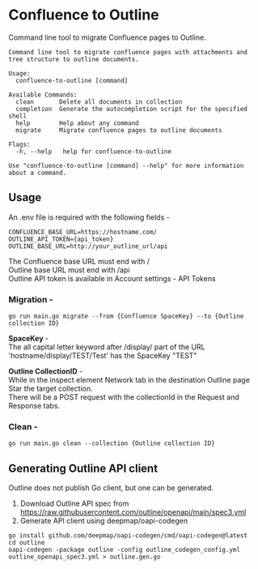 # Confluence to Outline

Command line tool to migrate Confluence pages to Outline.


```
Command line tool to migrate confluence pages with attachments and tree structure to outline documents.

Usage:
  confluence-to-outline [command]

Available Commands:
  clean       Delete all documents in collection
  completion  Generate the autocompletion script for the specified shell
  help        Help about any command
  migrate     Migrate confluence pages to outline documents

Flags:
  -h, --help   help for confluence-to-outline

Use "confluence-to-outline [command] --help" for more information about a command.
```

## Usage

An .env file is required with the following fields -
```
CONFLUENCE_BASE_URL=https://hostname.com/
OUTLINE_API_TOKEN={api_token}
OUTLINE_BASE_URL=http://your_outline_url/api
```
The Confluence base URL must end with /  
Outline base URL must end with /api  
Outline API token is available in Account settings - API Tokens

### Migration -
```
go run main.go migrate --from {Confluence SpaceKey} --to {Outline collection ID}
```
**SpaceKey** -  
The all capital letter keyword after /display/ part of the URL  
'hostname/display/TEST/Test' has the SpaceKey "TEST"  

**Outline CollectionID** -  
While in the inspect element Network tab in the destination Outline page Star the target collection.  
There will be a POST request with the collectionId in the Request and Response tabs. 

### Clean -
```
go run main.go clean --collection {Outline collection ID}
```


## Generating Outline API client

Outline does not publish Go client, but one can be generated.
1. Download Outline API spec from https://raw.githubusercontent.com/outline/openapi/main/spec3.yml
2. Generate API client using deepmap/oapi-codegen

```
go install github.com/deepmap/oapi-codegen/cmd/oapi-codegen@latest
cd outline
oapi-codegen -package outline -config outline_codegen_config.yml outline_openapi_spec3.yml > outline.gen.go
```
